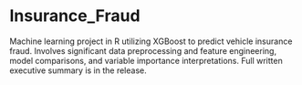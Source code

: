 # Insurance_Fraud
Machine learning project in R utilizing XGBoost to predict vehicle insurance fraud.  Involves significant data preprocessing and feature engineering, model comparisons, and variable importance interpretations.  Full written executive summary is in the release.
